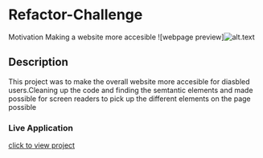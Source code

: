 # Refactor-Challenge
Motivation
Making a website more accesible
![webpage preview]![alt.text](assets/images/buloko.github.io_Refactor-Challenge_%20(2).png)
## Description
This project was to make the overall website more accesible for diasbled users.Cleaning up the code and finding the semtantic elements and made possible for screen readers to pick up the different elements on the page possible

### Live Application
[click to view project](https://buloko.github.io/Refactor-Challenge/)
